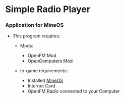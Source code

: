 # Simple Radio Player
### Application for MineOS

+ This program requires:
  + Mods:
    + OpenFM Mod
    + OpenComputers Mod
    
  + In-game requirements:
    + Installed [MineOS](https://github.com/IgorTimofeev/MineOS)
    + Internet Card
    + OpenFM Radio connected to your Computer
